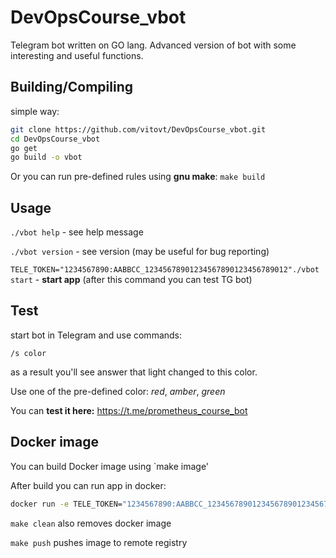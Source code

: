 # DevOpsCourse_vbot
Telegram bot written on GO lang.
Advanced version of bot with some interesting and useful functions.

## Building/Compiling

simple way:

```sh
git clone https://github.com/vitovt/DevOpsCourse_vbot.git
cd DevOpsCourse_vbot
go get
go build -o vbot
```

Or you can run pre-defined rules using **gnu make**:
`make build`

## Usage

`./vbot help` - see help message

`./vbot version` - see version (may be useful for bug reporting)

`TELE_TOKEN="1234567890:AABBCC_12345678901234567890123456789012"./vbot start` - **start app** (after this command you can test TG bot)

## Test

start bot in Telegram and use commands:

```
/s color
```
as a result you'll see answer that light changed to this color.

Use one of the pre-defined color: _red_, _amber_, _green_

You can **test it here:** https://t.me/prometheus_course_bot

## Docker image
You can build Docker image using `make image'

After build you can run app in docker:

```sh
docker run -e TELE_TOKEN="1234567890:AABBCC_12345678901234567890123456789012" vitovt/vbot:0.99.2-da63311-linux-amd64
```

`make clean` also removes docker image

`make push` pushes image to remote registry

